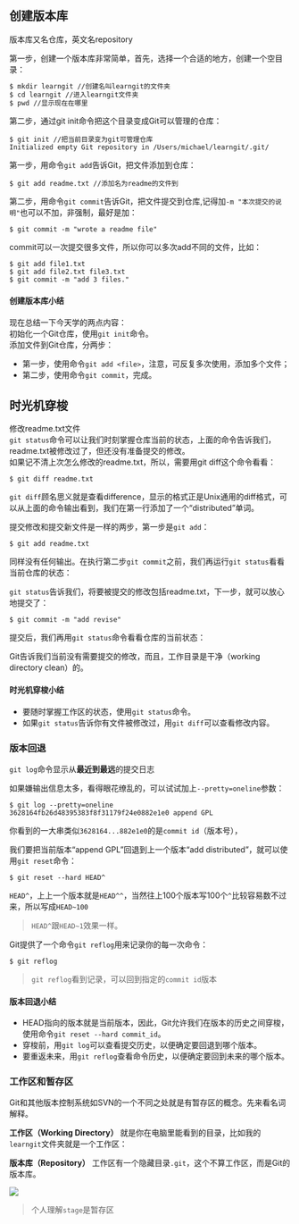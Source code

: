 ## 创建版本库
版本库又名仓库，英文名repository

第一步，创建一个版本库非常简单，首先，选择一个合适的地方，创建一个空目录：

```bash
$ mkdir learngit //创建名叫learngit的文件夹
$ cd learngit //进入learngit文件夹
$ pwd //显示现在在哪里
```

第二步，通过git init命令把这个目录变成Git可以管理的仓库：

    $ git init //把当前目录变为git可管理仓库
    Initialized empty Git repository in /Users/michael/learngit/.git/

第一步，用命令`git add`告诉Git，把文件添加到仓库：

    $ git add readme.txt //添加名为readme的文件到

第二步，用命令`git commit`告诉Git，把文件提交到仓库,记得加`-m "本次提交的说明"`也可以不加，非强制，最好是加：

    $ git commit -m "wrote a readme file"

commit可以一次提交很多文件，所以你可以多次add不同的文件，比如：

    $ git add file1.txt
    $ git add file2.txt file3.txt
    $ git commit -m "add 3 files."

#### 创建版本库小结

现在总结一下今天学的两点内容：  
初始化一个Git仓库，使用`git init`命令。  
添加文件到Git仓库，分两步：
* 第一步，使用命令`git add <file>`，注意，可反复多次使用，添加多个文件；
* 第二步，使用命令`git commit`，完成。

## 时光机穿梭
修改readme.txt文件  
`git status`命令可以让我们时刻掌握仓库当前的状态，上面的命令告诉我们，readme.txt被修改过了，但还没有准备提交的修改。  
如果记不清上次怎么修改的readme.txt，所以，需要用git diff这个命令看看：

    $ git diff readme.txt 

`git diff`顾名思义就是查看difference，显示的格式正是Unix通用的diff格式，可以从上面的命令输出看到，我们在第一行添加了一个“distributed”单词。

提交修改和提交新文件是一样的两步，第一步是`git add`：

    $ git add readme.txt

同样没有任何输出。在执行第二步`git commit`之前，我们再运行`git status`看看当前仓库的状态：

`git status`告诉我们，将要被提交的修改包括readme.txt，下一步，就可以放心地提交了：

    $ git commit -m "add revise"

提交后，我们再用`git status`命令看看仓库的当前状态：

Git告诉我们当前没有需要提交的修改，而且，工作目录是干净（working directory clean）的。

#### 时光机穿梭小结
* 要随时掌握工作区的状态，使用`git status`命令。
* 如果`git status`告诉你有文件被修改过，用`git diff`可以查看修改内容。

### 版本回退
`git log`命令显示从**最近到最远**的提交日志

如果嫌输出信息太多，看得眼花缭乱的，可以试试加上`--pretty=oneline`参数：

    $ git log --pretty=oneline
    3628164fb26d48395383f8f31179f24e0882e1e0 append GPL

你看到的一大串类似`3628164...882e1e0`的是`commit id`（版本号），

我们要把当前版本“append GPL”回退到上一个版本“add distributed”，就可以使用`git reset`命令：

    $ git reset --hard HEAD^

`HEAD^`，上上一个版本就是`HEAD^^`，当然往上100个版本写100个`^`比较容易数不过来，所以写成`HEAD~100`

> `HEAD^`跟`HEAD~1`效果一样。

Git提供了一个命令`git reflog`用来记录你的每一次命令：

    $ git reflog

> `git reflog`看到记录，可以回到指定的`commit id`版本

#### 版本回退小结
* HEAD指向的版本就是当前版本，因此，Git允许我们在版本的历史之间穿梭，使用命令`git reset --hard commit_id`。
* 穿梭前，用`git log`可以查看提交历史，以便确定要回退到哪个版本。
* 要重返未来，用`git reflog`查看命令历史，以便确定要回到未来的哪个版本。

### 工作区和暂存区
Git和其他版本控制系统如SVN的一个不同之处就是有暂存区的概念。先来看名词解释。

**工作区（Working Directory）** 就是你在电脑里能看到的目录，比如我的`learngit`文件夹就是一个工作区：

**版本库（Repository）** 工作区有一个隐藏目录`.git`，这个不算工作区，而是Git的版本库。

![](http://www.liaoxuefeng.com/files/attachments/001384907702917346729e9afbf4127b6dfbae9207af016000/0)

> 个人理解`stage`是暂存区







